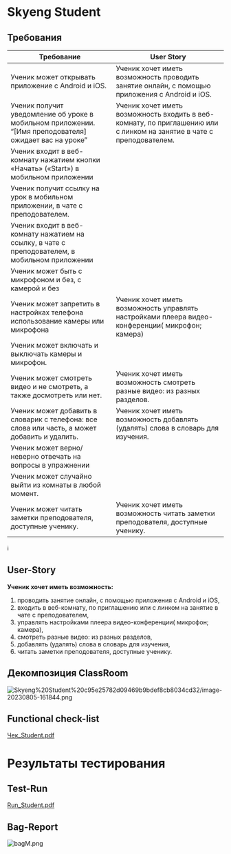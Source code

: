 # Skyeng Student

## Требования

| Требование | User Story |
| --- | --- |
| Ученик может открывать приложение с Android и iOS. | Ученик хочет иметь возможность проводить занятие онлайн, с помощью приложения с Android и iOS. |
| Ученик получит уведомление об уроке в мобильном приложении. “[Имя преподователя] ожидает вас на уроке” | Ученик хочет иметь возможность входить в веб-комнату, по приглашению или с линком на занятие в чате с преподователем. |
| Ученик входит в веб-комнату нажатием кнопки  «Начать» («Start») в мобильном приложении |  |
| Ученик получит ссылку на урок в мобильном приложении, в чате с преподователем. |  |
| Ученик входит в веб-комнату нажатием на ссылку, в чате с преподователем, в мобильном приложении |  |
| Ученик может быть с микрофоном и без, с камерой и без |  |
| Ученик может запретить в настройках телефона использование камеры или микрофона | Ученик  хочет иметь возможность управлять настройками плеера видео-конференции( микрофон; камера) |
| Ученик может включать и выключать камеры и микрофон. |  |
| Ученик может смотреть видео и не смотреть, а также досмотреть или нет. | Ученик хочет иметь возможность смотреть разные видео: из разных разделов. |
| Ученик может добавить в словарик с телефона: все слова или часть, а может добавить и удалить. | Ученик хочет иметь возможность добавлять (удалять) слова в словарь для изучения. |
| Ученик может верно/неверно отвечать на вопросы в упражнении |  |
| Ученик может случайно выйти из комнаты в любой момент. |  |
| Ученик может читать заметки преподователя, доступные ученику. | Ученик хочет иметь возможность читать заметки преподователя, доступные ученику. |

<aside>
ℹ️

## User-Story

**Ученик хочет иметь возможность:**

1. проводить занятие онлайн, с помощью приложения с Android и iOS,
2. входить в веб-комнату, по приглашению или с линком на занятие в чате с преподователем,
3. управлять настройками плеера видео-конференции( микрофон; камера),
4. смотреть разные видео: из разных разделов,
5. добавлять (удалять) слова в словарь для изучения,
6. читать заметки преподователя, доступные ученику.
</aside>

## **Декомпозиция ClassRoom**

![Skyeng%20Student%20c95e25782d09469b9bdef8cb8034cd32/image-20230805-161844.png](Skyeng%20Student%20c95e25782d09469b9bdef8cb8034cd32/image-20230805-161844.png)

## Functional check-list

[Чек_Student.pdf](Skyeng%20Student%20c95e25782d09469b9bdef8cb8034cd32/%D0%A7%D0%B5%D0%BA_Student.pdf)

# Результаты тестирования

## Test-Run

[Run_Student.pdf](Skyeng%20Student%20c95e25782d09469b9bdef8cb8034cd32/Run_Student.pdf)

## Bag-Report

![bagM.png](Skyeng%20Student%20c95e25782d09469b9bdef8cb8034cd32/bagM.png)